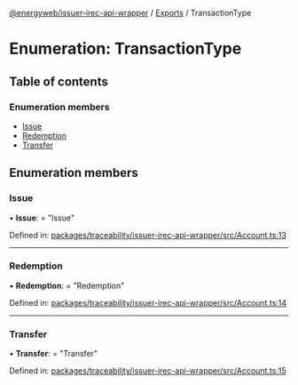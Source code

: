 [@energyweb/issuer-irec-api-wrapper](../README.md) / [Exports](../modules.md) / TransactionType

# Enumeration: TransactionType

## Table of contents

### Enumeration members

-   [Issue](transactiontype.md#issue)
-   [Redemption](transactiontype.md#redemption)
-   [Transfer](transactiontype.md#transfer)

## Enumeration members

### Issue

• **Issue**: = "Issue"

Defined in: [packages/traceability/issuer-irec-api-wrapper/src/Account.ts:13](https://github.com/energywebfoundation/origin/blob/1ec4bda2/packages/traceability/issuer-irec-api-wrapper/src/Account.ts#L13)

---

### Redemption

• **Redemption**: = "Redemption"

Defined in: [packages/traceability/issuer-irec-api-wrapper/src/Account.ts:14](https://github.com/energywebfoundation/origin/blob/1ec4bda2/packages/traceability/issuer-irec-api-wrapper/src/Account.ts#L14)

---

### Transfer

• **Transfer**: = "Transfer"

Defined in: [packages/traceability/issuer-irec-api-wrapper/src/Account.ts:15](https://github.com/energywebfoundation/origin/blob/1ec4bda2/packages/traceability/issuer-irec-api-wrapper/src/Account.ts#L15)
